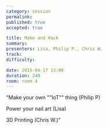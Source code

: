 ```yaml
---
category: session
permalink:
published: true
accepted: true

title: Make and Hack
summary:
presenters: Lisa, Philip P., Chris W. 
track:
difficulty:

date: 2015-04-17 13:00
duration: 240
room: room 4
---
```


"Make your own ""IoT"" thing (Philip P)

Power your nail art (Lisa)

3D Printing (Chris W.)"
